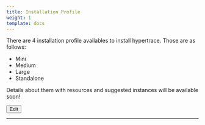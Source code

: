 ```yaml
---
title: Installation Profile
weight: 1
template: docs
---
```


There are 4 installation profile availables to install hypertrace. Those are as follows:
- Mini
- Medium
- Large
- Standalone

Details about them with resources and suggested instances will be available soon!

<a href="https://github.com/hypertrace/hypertrace-docs-website/tree/master/src/pages/docs/deployments/index.md">
<button type="button">Edit</button></a>

***
